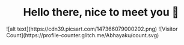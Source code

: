 <h1 align="center">Hello there, nice to meet you 👋</h1>
![alt text](https://cdn39.picsart.com/147366079000202.png)
![Visitor Count](https://profile-counter.glitch.me/Abhayaku/count.svg)
